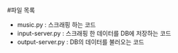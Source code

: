 
#파일 목록

* music.py : 스크래핑 하는 코드
* input-server.py : 스크래핑 한 데이터를 DB에 저장하는 코드
* output-server.py : DB의 데이터를 불러오는 코드
